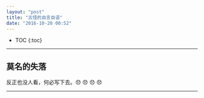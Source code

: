 ```yaml
---
layout: "post"
title: "古怪的自言自语"
date: "2016-10-20 00:52"
---
```


* TOC
{:toc}

---

## 莫名的失落

反正也没人看，何必写下去。😞 😞 😞 😞

-----
